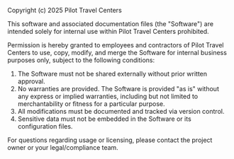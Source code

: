Copyright (c) 2025 Pilot Travel Centers

This software and associated documentation files (the "Software") are intended solely for internal use within Pilot Travel Centers prohibited.

Permission is hereby granted to employees and contractors of Pilot Travel Centers to use, copy, modify, and merge the Software for internal business purposes only, subject to the following conditions:

1. The Software must not be shared externally without prior written approval.
2. No warranties are provided. The Software is provided "as is" without any express or implied warranties, including but not limited to merchantability or fitness for a particular purpose.
3. All modifications must be documented and tracked via version control.
4. Sensitive data must not be embedded in the Software or its configuration files.

For questions regarding usage or licensing, please contact the project owner or your legal/compliance team.